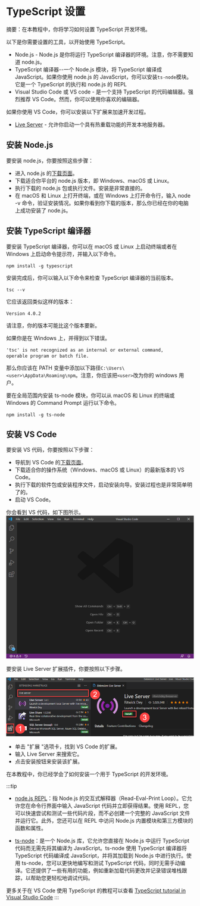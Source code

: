 # TypeScript 设置

摘要：在本教程中，你将学习如何设置 TypeScript 开发环境。

以下是你需要设置的工具，以开始使用 TypeScript。

- Node.js - Node.js 是你将运行 TypeScript 编译器的环境。注意，你不需要知道 node.js。
- TypeScript 编译器--一个 Node.js 模块，将 TypeScript 编译成 JavaScript。如果你使用 node.js 的 JavaScript，你可以安装`ts-node`模块。它是一个 TypeScript 的执行和 node.js 的 REPL
- Visual Studio Code 或 VS code - 是一个支持 TypeScript 的代码编辑器。强烈推荐 VS Code。然而，你可以使用你喜欢的编辑器。

如果你使用 VS Code，你可以安装以下扩展来加速开发过程。

- [Live Server](https://marketplace.visualstudio.com/items?itemName=ritwickdey.LiveServer) - 允许你启动一个具有热重载功能的开发本地服务器。

## 安装 Node.js

要安装 node.js，你要按照这些步骤：

- 进入 node.js 的[下载页面](https://nodejs.org/en/download/)。
- 下载适合你平台的 node.js 版本，即 Windows、macOS 或 Linux。
- 执行下载的 node.js 包或执行文件。安装是非常直接的。
- 在 macOS 和 Linux 上打开终端，或在 Windows 上打开命令行，输入 node -v 命令，验证安装情况。如果你看到你下载的版本，那么你已经在你的电脑上成功安装了 node.js。

## 安装 TypeScript 编译器

要安装 TypeScript 编译器，你可以在 macOS 或 Linux 上启动终端或者在 Windows 上启动命令提示符，并输入以下命令。

```shell
npm install -g typescript
```

安装完成后，你可以输入以下命令来检查 TypeScript 编译器的当前版本。

```shell
tsc --v
```

它应该返回类似这样的版本：

```shell
Version 4.0.2
```

请注意，你的版本可能比这个版本要新。

如果你是在 Windows 上，并得到以下错误。

```shell
'tsc' is not recognized as an internal or external command,
operable program or batch file.
```

那么你应该在 PATH 变量中添加以下路径`C:\Users\<user>\AppData\Roaming\npm`。注意，你应该把`<user>`改为你的 windows 用户。

要在全局范围内安装 ts-node 模块，你可以从 macOS 和 Linux 的终端或 Windows 的 Command Prompt 运行以下命令。

```shell
npm install -g ts-node
```

## 安装 VS Code

要安装 VS 代码，你要按照以下步骤：

- 导航到 VS Code 的[下载页面](https://code.visualstudio.com/download)。
- 下载适合你的操作系统（Windows、macOS 或 Linux）的最新版本的 VS Code。
- 执行下载的软件包或安装程序文件，启动安装向导。安装过程也是非常简单明了的。
- 启动 VS Code。

你会看到 VS 代码，如下图所示。
<img src="/vs-code.png"/>

要安装 Live Server 扩展插件，你要按照以下步骤。

<img src="/Live-Server.png"/>

- 单击 "扩展 "选项卡，找到 VS Code 的扩展。
- 输入 Live Server 来搜索它。
- 点击安装按钮来安装该扩展。

在本教程中，你已经学会了如何安装一个用于 TypeScript 的开发环境。

:::tip
- [node.js REPL](https://nodejs.dev/zh-cn/learn/how-to-use-the-nodejs-repl/)：指 Node.js 的交互式解释器（Read-Eval-Print Loop）。它允许您在命令行界面中输入 JavaScript 代码并立即获得结果。使用 REPL，您可以快速尝试和测试一些代码片段，而不必创建一个完整的 JavaScript 文件并运行它。此外，您还可以在 REPL 中访问 Node.js 内置模块和第三方模块的函数和属性。

- [ts-node](https://www.npmjs.com/package/ts-node)：是一个 Node.js 库，它允许您直接在 Node.js 中运行 TypeScript 代码而无需先将其编译为 JavaScript。ts-node 使用 TypeScript 编译器将 TypeScript 代码编译成 JavaScript，并将其加载到 Node.js 中进行执行。使用 ts-node，您可以更快地编写和测试 TypeScript 代码，同时无需手动编译。它还提供了一些有用的功能，例如重新加载代码更改并记录错误堆栈跟踪，以帮助您更轻松地调试代码。

更多关于在 VS Code 使用 TypeScript 的教程可以查看 [TypeScript tutorial in Visual Studio Code](https://code.visualstudio.com/docs/typescript/typescript-tutorial#_debugging)
:::